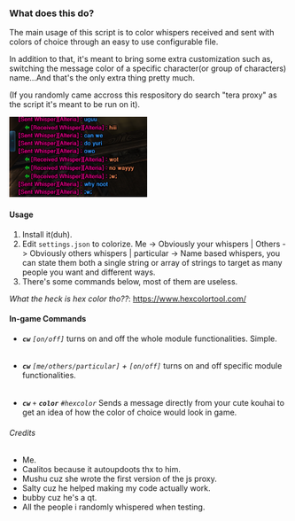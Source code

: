 ### **What does this do?**

The main usage of this script is to color whispers received and sent with colors of choice through an easy to use configurable file.

In addition to that, it's meant to bring some extra customization such as, switching the message color of a specific character(or group of characters) name...And that's the only extra thing pretty much.

(If you randomly came accross this respository do search "tera proxy" as the script it's meant to be run on it).

![Sample](imgs/sample.png)

#### Usage

1. Install it(duh).
2. Edit `settings.json` to colorize. Me -> Obviously your whispers | Others -> Obviously others whispers | particular -> Name based whispers, you can state them both a single string or array of strings to target as many people you want and different ways.
3. There's some commands below, most of them are useless.

*What the heck is hex color tho??*: https://www.hexcolortool.com/


#### In-game Commands

* ***`cw`***  *`[on/off]`* turns on and off the whole module functionalities. Simple.
######
* ***`cw`*** *`[me/others/particular]` + `[on/off]`* turns on and off specific module functionalities.
######
* ***`cw`*** *`+`* ***`color`*** *`#hexcolor`* Sends a message directly from your cute kouhai to get an idea of how the color of choice would look in game.

###### Credits

* Me.
* Caalitos because it autoupdoots thx to him.
* Mushu cuz she wrote the first version of the js proxy.
* Salty cuz he helped making my code actually work.
* bubby cuz he's a qt.
* All the people i randomly whispered when testing.